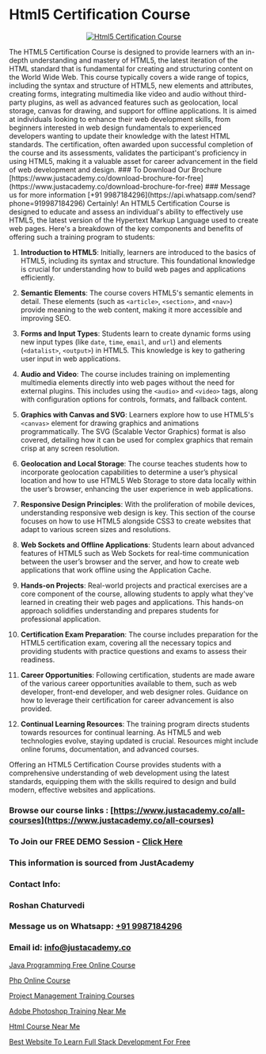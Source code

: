 # Html5 Certification Course

<p align="center">
  <a href="https://justacademy.co/course-detail/html-training">
    <img src="https://justacademy.co/storage2/course_image/1676636567_course_image.webp" alt="Html5 Certification Course">
  </a>
</p>
The HTML5 Certification Course is designed to provide learners with an in-depth understanding and mastery of HTML5, the latest iteration of the HTML standard that is fundamental for creating and structuring content on the World Wide Web. This course typically covers a wide range of topics, including the syntax and structure of HTML5, new elements and attributes, creating forms, integrating multimedia like video and audio without third-party plugins, as well as advanced features such as geolocation, local storage, canvas for drawing, and support for offline applications. It is aimed at individuals looking to enhance their web development skills, from beginners interested in web design fundamentals to experienced developers wanting to update their knowledge with the latest HTML standards. The certification, often awarded upon successful completion of the course and its assessments, validates the participant's proficiency in using HTML5, making it a valuable asset for career advancement in the field of web development and design.
### To Download Our Brochure [https://www.justacademy.co/download-brochure-for-free](https://www.justacademy.co/download-brochure-for-free)
### Message us for more information [+91 9987184296](https://api.whatsapp.com/send?phone=919987184296)
Certainly! An HTML5 Certification Course is designed to educate and assess an individual's ability to effectively use HTML5, the latest version of the Hypertext Markup Language used to create web pages. Here's a breakdown of the key components and benefits of offering such a training program to students:

1) **Introduction to HTML5**: Initially, learners are introduced to the basics of HTML5, including its syntax and structure. This foundational knowledge is crucial for understanding how to build web pages and applications efficiently.

2) **Semantic Elements**: The course covers HTML5's semantic elements in detail. These elements (such as `<article>`, `<section>`, and `<nav>`) provide meaning to the web content, making it more accessible and improving SEO.

3) **Forms and Input Types**: Students learn to create dynamic forms using new input types (like `date`, `time`, `email`, and `url`) and elements (`<datalist>`, `<output>`) in HTML5. This knowledge is key to gathering user input in web applications.

4) **Audio and Video**: The course includes training on implementing multimedia elements directly into web pages without the need for external plugins. This includes using the `<audio>` and `<video>` tags, along with configuration options for controls, formats, and fallback content.

5) **Graphics with Canvas and SVG**: Learners explore how to use HTML5's `<canvas>` element for drawing graphics and animations programmatically. The SVG (Scalable Vector Graphics) format is also covered, detailing how it can be used for complex graphics that remain crisp at any screen resolution.

6) **Geolocation and Local Storage**: The course teaches students how to incorporate geolocation capabilities to determine a user’s physical location and how to use HTML5 Web Storage to store data locally within the user’s browser, enhancing the user experience in web applications.

7) **Responsive Design Principles**: With the proliferation of mobile devices, understanding responsive web design is key. This section of the course focuses on how to use HTML5 alongside CSS3 to create websites that adapt to various screen sizes and resolutions.

8) **Web Sockets and Offline Applications**: Students learn about advanced features of HTML5 such as Web Sockets for real-time communication between the user’s browser and the server, and how to create web applications that work offline using the Application Cache.

9) **Hands-on Projects**: Real-world projects and practical exercises are a core component of the course, allowing students to apply what they've learned in creating their web pages and applications. This hands-on approach solidifies understanding and prepares students for professional application.

10) **Certification Exam Preparation**: The course includes preparation for the HTML5 certification exam, covering all the necessary topics and providing students with practice questions and exams to assess their readiness.

11) **Career Opportunities**: Following certification, students are made aware of the various career opportunities available to them, such as web developer, front-end developer, and web designer roles. Guidance on how to leverage their certification for career advancement is also provided.

12) **Continual Learning Resources**: The training program directs students towards resources for continual learning. As HTML5 and web technologies evolve, staying updated is crucial. Resources might include online forums, documentation, and advanced courses.

Offering an HTML5 Certification Course provides students with a comprehensive understanding of web development using the latest standards, equipping them with the skills required to design and build modern, effective websites and applications.

### Browse our course links : [https://www.justacademy.co/all-courses](https://www.justacademy.co/all-courses) 
### To Join our FREE DEMO Session - [Click Here](https://www.justacademy.co/register-for-course-demo)


### This information is sourced from JustAcademy
### Contact Info:
### Roshan Chaturvedi
### Message us on Whatsapp: [+91 9987184296](https://api.whatsapp.com/send?phone=919987184296)
### Email id: [info@justacademy.co](mailto:info@justacademy.co)
                
[Java Programming Free Online Course](https://www.linkedin.com/pulse/java-programming-free-online-course-justacademy-hyderabad-k1zvc/)

[Php Online Course](https://www.linkedin.com/pulse/php-online-course-justacademy-chicago-waoqf?trackingId=Nrf0dTyiI1m2ScbDnb%2BzaA%3D%3D&lipi=urn%3Ali%3Apage%3Ad_flagship3_company_admin%3BbTJRO6qqRWqOeqPKnJNhBw%3D%3D)

[Project Management Training Courses](https://medium.com/@mahi3106/project-management-training-courses-be15ee0d980c)

[Adobe Photoshop Training Near Me](https://medium.com/@namusn/adobe-photoshop-training-near-me-cf7ed174951a)

[Html Course Near Me](https://justacademyin.github.io/justacademy/html-course-near-me)

[Best Website To Learn Full Stack Development For Free](https://justacademyin.github.io/justacademy/best-website-to-learn-full-stack-development-for-free)

